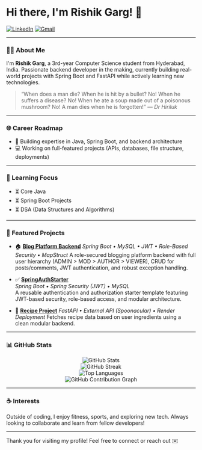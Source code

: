 # Hi there, I'm Rishik Garg! 👋

[![LinkedIn](https://img.shields.io/badge/LinkedIn-blue?logo=linkedin\&logoColor=white)](https://www.linkedin.com/in/rishik-garg-009860332/)
[![Gmail](https://img.shields.io/badge/Email-rishikgarg.dev@gmail.com-red?logo=gmail\&logoColor=white)](mailto:rishikgarg.dev@gmail.com)

---

### 👨‍🎓 About Me

I'm **Rishik Garg**, a 3rd-year Computer Science student from Hyderabad, India. Passionate backend developer in the making, currently building real-world projects with Spring Boot and FastAPI while actively learning new technologies.

> “When does a man die? When he is hit by a bullet? No! When he suffers a disease? No! When he ate a soup made out of a poisonous mushroom? No! A man dies when he is forgotten!”  — *Dr Hiriluk*

---

### 🌐 Career Roadmap

* 📌 Building expertise in Java, Spring Boot, and backend architecture
* 💻 Working on full-featured projects (APIs, databases, file structure, deployments)

---

### 📖 Learning Focus

* ⏳ Core Java
* ⏳ Spring Boot Projects
* ⏳ DSA (Data Structures and Algorithms)

---

### 🌟 Featured Projects

* 🏠 **[Blog Platform Backend](https://github.com/Risspecct/Blog-Platform-Backend)**
  *Spring Boot • MySQL • JWT • Role-Based Security • MapStruct*
  A role-secured blogging platform backend with full user hierarchy (ADMIN > MOD > AUTHOR > VIEWER), CRUD for posts/comments, JWT authentication, and robust exception handling.

* ✅ **[SpringAuthStarter](https://github.com/Risspecct/Spring-Security-Starter)**  
  *Spring Boot • Spring Security (JWT) • MySQL*  
  A reusable authentication and authorization starter template featuring JWT-based security, role-based access, and modular architecture.

* 🍻 **[Recipe Project](https://github.com/Risspecct/Recipe-Project)**
  *FastAPI • External API (Spoonacular) • Render Deployment*
  Fetches recipe data based on user ingredients using a clean modular backend.
---

### 📊 GitHub Stats

<p align="center">
  <img src="https://github-readme-stats.vercel.app/api?username=Risspecct&show_icons=true&theme=radical" alt="GitHub Stats" />
  <br/>
  <img src="https://github-readme-streak-stats.herokuapp.com/?user=Risspecct&theme=dark" alt="GitHub Streak" />
  <br/>
  <img src="https://github-readme-stats.vercel.app/api/top-langs/?username=Risspecct&layout=compact&theme=radical" alt="Top Languages" />
  <br/>
  <img src="https://github-readme-activity-graph.vercel.app/graph?username=Risspecct&theme=react-dark" alt="GitHub Contribution Graph" />
</p>

<!-- Note: Visitor counter only visible to owner -->

<!-- ![Visitor Count](https://visitor-badge.laobi.icu/badge?page_id=Risspecct.Risspecct) -->

---

### ☕ Interests

Outside of coding, I enjoy fitness, sports, and exploring new tech. Always looking to collaborate and learn from fellow developers!

---

Thank you for visiting my profile! Feel free to connect or reach out ✉️

